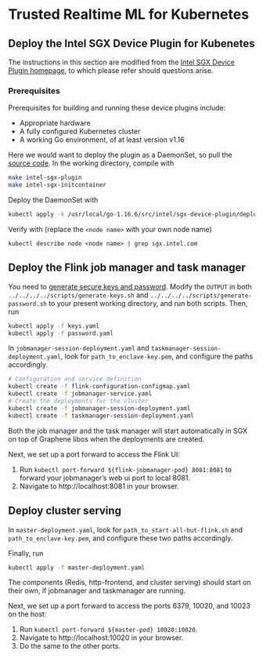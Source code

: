 # Trusted Realtime ML for Kubernetes

## Deploy the Intel SGX Device Plugin for Kubenetes

The instructions in this section are modified from the [Intel SGX Device Plugin homepage][intelSGX], to which please refer should questions arise.

### Prerequisites
Prerequisites for building and running these device plugins include:
- Appropriate hardware
- A fully configured Kubernetes cluster
- A working Go environment, of at least version v1.16

Here we would want to deploy the plugin as a DaemonSet, so pull the [source code][pluginCode]. In the working directory, compile with 
``` bash
make intel-sgx-plugin
make intel-sgx-initcontainer
```
Deploy the DaemonSet with
```bash
kubectl apply -k /usr/local/go-1.16.6/src/intel/sgx-device-plugin/deployments/sgx_plugin/overlays/epc-register/
```
Verify with (replace the `<node name>` with your own node name)
```
kubectl describe node <node name> | grep sgx.intel.com
```

## Deploy the Flink job manager and task manager
You need to [generate secure keys and password][keysNpassword]. Modify the `OUTPUT` in both `../../../../scripts/generate-keys.sh` and `../../../../scripts/generate-password.sh` to your present working directory, and run both scripts. Then, run
``` bash
kubectl apply -f keys.yaml
kubectl apply -f password.yaml
```
In `jobmanager-session-deployment.yaml` and `taskmanager-session-deployment.yaml`, look for `path_to_enclave-key.pem`, and configure the paths accordingly. 

```bash
# Configuration and service definition
kubectl create -f flink-configuration-configmap.yaml
kubectl create -f jobmanager-service.yaml
# Create the deployments for the cluster
kubectl create -f jobmanager-session-deployment.yaml
kubectl create -f taskmanager-session-deployment.yaml
```

Both the job manager and the task manager will start automatically in SGX on top of Graphene libos when the deployments are created.

Next, we set up a port forward to access the Flink UI:
1. Run `kubectl port-forward ${flink-jobmanager-pod} 8081:8081` to forward your jobmanager’s web ui port to local 8081.
2. Navigate to http://localhost:8081 in your browser.

## Deploy cluster serving
In `master-deployment.yaml`, look for `path_to_start-all-but-flink.sh` and `path_to_enclave-key.pem`, and configure these two paths accordingly. 

Finally, run 
```bash
kubectl apply -f master-deployment.yaml
```
The components (Redis, http-frontend, and cluster serving) should start on their own, if jobmanager and taskmanager are running.

Next, we set up a port forward to access the ports 6379, 10020, and 10023 on the host:
1. Run `kubectl port-forward ${master-pod} 10020:10020`.
2. Navigate to http://localhost:10020 in your browser.
3. Do the same to the other ports.

[intelSGX]: https://intel.github.io/intel-device-plugins-for-kubernetes/cmd/sgx_plugin/README.html
[pluginCode]: https://github.com/intel/intel-device-plugins-for-kubernetes
[keysNpassword]: https://github.com/intel-analytics/analytics-zoo/tree/master/ppml/trusted-realtime-ml/scala/docker-graphene#prepare-the-keys
